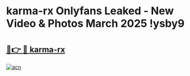 # karma-rx Onlyfans Leaked - New Video & Photos March 2025 !ysby9

# <h2><a href="https://h5zkrc.iuczelnia.edu.pl?title=karma-rx&ref=ysby9">🔗👉 🔴 karma-rx</a></h2>

[![acn](https://github.com/user-attachments/assets/0f9c940e-d8b0-45ae-aac7-cd30a18b3e1c)](https://h5zkrc.iuczelnia.edu.pl?title=karma-rx&ref=ysby9)

